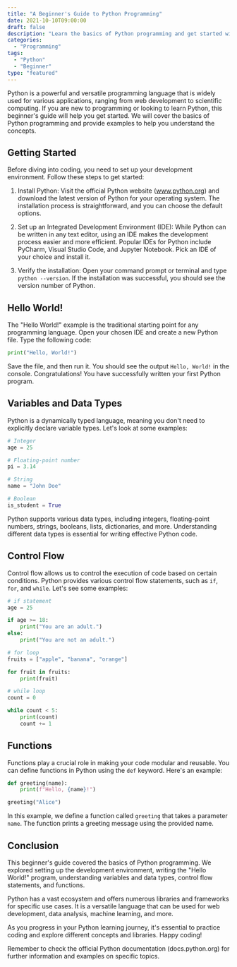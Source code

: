 ```yaml
---
title: "A Beginner's Guide to Python Programming"
date: 2021-10-10T09:00:00
draft: false
description: "Learn the basics of Python programming and get started with coding."
categories:
  - "Programming"
tags:
  - "Python"
  - "Beginner"
type: "featured"
---
```


Python is a powerful and versatile programming language that is widely used for various applications, ranging from web development to scientific computing. If you are new to programming or looking to learn Python, this beginner's guide will help you get started. We will cover the basics of Python programming and provide examples to help you understand the concepts.

## Getting Started

Before diving into coding, you need to set up your development environment. Follow these steps to get started:

1. Install Python: Visit the official Python website (www.python.org) and download the latest version of Python for your operating system. The installation process is straightforward, and you can choose the default options.

2. Set up an Integrated Development Environment (IDE): While Python can be written in any text editor, using an IDE makes the development process easier and more efficient. Popular IDEs for Python include PyCharm, Visual Studio Code, and Jupyter Notebook. Pick an IDE of your choice and install it.

3. Verify the installation: Open your command prompt or terminal and type `python --version`. If the installation was successful, you should see the version number of Python.

## Hello World!

The "Hello World!" example is the traditional starting point for any programming language. Open your chosen IDE and create a new Python file. Type the following code:

```python
print("Hello, World!")
```

Save the file, and then run it. You should see the output `Hello, World!` in the console. Congratulations! You have successfully written your first Python program.

## Variables and Data Types

Python is a dynamically typed language, meaning you don't need to explicitly declare variable types. Let's look at some examples:

```python
# Integer
age = 25

# Floating-point number
pi = 3.14

# String
name = "John Doe"

# Boolean
is_student = True
```

Python supports various data types, including integers, floating-point numbers, strings, booleans, lists, dictionaries, and more. Understanding different data types is essential for writing effective Python code.

## Control Flow

Control flow allows us to control the execution of code based on certain conditions. Python provides various control flow statements, such as `if`, `for`, and `while`. Let's see some examples:

```python
# if statement
age = 25

if age >= 18:
    print("You are an adult.")
else:
    print("You are not an adult.")

# for loop
fruits = ["apple", "banana", "orange"]

for fruit in fruits:
    print(fruit)

# while loop
count = 0

while count < 5:
    print(count)
    count += 1
```

## Functions

Functions play a crucial role in making your code modular and reusable. You can define functions in Python using the `def` keyword. Here's an example:

```python
def greeting(name):
    print(f"Hello, {name}!")

greeting("Alice")
```

In this example, we define a function called `greeting` that takes a parameter `name`. The function prints a greeting message using the provided name.

## Conclusion

This beginner's guide covered the basics of Python programming. We explored setting up the development environment, writing the "Hello World!" program, understanding variables and data types, control flow statements, and functions.

Python has a vast ecosystem and offers numerous libraries and frameworks for specific use cases. It is a versatile language that can be used for web development, data analysis, machine learning, and more.

As you progress in your Python learning journey, it's essential to practice coding and explore different concepts and libraries. Happy coding!

Remember to check the official Python documentation (docs.python.org) for further information and examples on specific topics.

